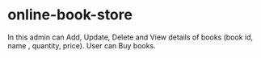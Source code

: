 # online-book-store
In this admin can Add, Update, Delete and View details of books (book id, name , quantity, price). User can Buy books.
